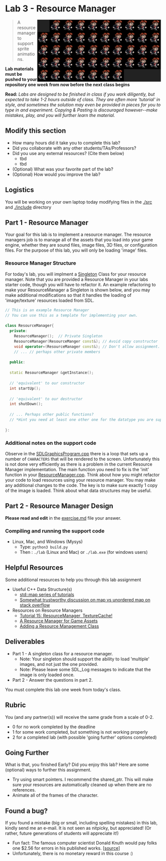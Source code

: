 # Lab 3 - Resource Manager

<img align="right" width="400px" src="./media/lab.png">

> A resource manager to support sprite animations.

**Lab materials must be pushed to your repository one week from now before the next class begins**

**Read:** *Labs are designed to be finished in class if you work diligently, but expected to take 1-2 hours outside of class. They are often more 'tutorial' in style, and sometimes the solution may even be provided in pieces for you to type in and experiment. Copying & Pasting is discouraged however--make mistakes, play, and you will further learn the material.*

## Modify this section

- How many hours did it take you to complete this lab?
- Did you collaborate with any other students/TAs/Professors?
- Did you use any external resources? (Cite them below)
  - tbd
  - tbd
- (Optional) What was your favorite part of the lab?
- (Optional) How would you improve the lab?

## Logistics

You will be working on your own laptop today modifying files in the [./src](./src) and [./include](./include) directory

## Part 1 - Resource Manager

Your goal for this lab is to implement a resource manager. The resource managers job is to manage all of the assets that you load into your game engine, whether they are sound files, image files, 3D files, or configuration files. For the purpose of this lab, you will only be loading 'image' files.

### Resource Manager Structure

For today's lab, you will implment a [Singleton](https://en.wikipedia.org/wiki/Singleton_pattern) Class for your resource manager. Note that you are provided a Resource Manager in your labs starter code, though you will have to refactor it. An example refactoring to make your ResourceManager a Singleton is shown below, and you may make additional modifications so that it handles the loading of 'image/texture' resources loaded from SDL.

```cpp
// This is an example Resource Manager
// You can use this as a template for implementing your own.

class ResourceManager{
  private:
    ResourceManager();  // Private Singleton
    ResourceManager(ResourceManger const&); // Avoid copy constructor
    void operator=(ResourceManager const&); // Don't allow assignment.
    // ... // perhaps other private members
    
  public:
  
  static ResourceManager &getInstance();
  
  // 'equivalent' to our constructor
  int startUp();
  
  // 'equivalent' to our destructor
  int shutDown();
  
  // ... Perhaps other public functions?
  // *Hint you need at least one other one for the datatype you are supporting*

}:
```

### Additional notes on the support code

Observe in the [SDLGraphicsProgram.cpp](./src/SDLGraphicsProgram.cpp) there is a loop that sets up a number of `CHARACTERS` that will be rendered to the screen. Unfortunately this is not done very efficiently as there is a problem in the current Resource Manager implementation. The main function you need to fix is the 'init' function in your [ResourceManager.cpp](./src/ResourceManager.cpp). Think about how you might refactor your code to load resources using your resource manager. You may make any additional changes to the code. The key is to make sure exactly 1 copy of the image is loaded. Think about what data structures may be useful.

## Part 2 - Resource Manager Design

**Please read and edit** in the [exercise.md](./exercise.md) file your answer.

### Compiling and running the support code

* Linux, Mac, and Windows (Mysys)
  * Type: `python3 build.py`
  * Then : `./lab` (Linux and Mac) or `./lab.exe` (for windows users)
  
## Helpful Resources

Some additional resources to help you through this lab assignment

- Useful C++ Data Structure(s)
  - [std::map series of tutorials](https://thispointer.com/stdmap-tutorial-part-1-usage-detail-with-examples/)
  - [Somewhat trustworthy discussion on map vs unordered map on stack overflow](https://stackoverflow.com/questions/2196995/is-there-any-advantage-of-using-map-over-unordered-map-in-case-of-trivial-keys)
- Resources on Resource Managers
  - [Tutorial 15: ResourceManager, TextureCache!](https://www.youtube.com/watch?v=HBpmfrQINlo)
  - [A Resource Manager for Game Assets](https://www.gamedev.net/articles/programming/general-and-gameplay-programming/a-resource-manager-for-game-assets-r3807/)
  - [Adding a Resource Management Class](http://eangogamedevelopment.blogspot.com/2017/01/part-21-completing-game-menu.html)

## Deliverables

- Part 1 - A singleton class for a resource manager.
  - Note: Your singleton should support the ability to load 'multiple' images, and not just the one provided.
  - Note: Please leave some SDL_Log messages to indicate that the image is only loaded once.
- Part 2 - Answer the questions in part 2.

You must complete this lab one week from today's class.

## Rubric

You (and any partner(s)) will receive the same grade from a scale of 0-2.

- 0 for no work completed by the deadline
- 1 for some work completed, but something is not working properly
- 2 for a completed lab (with possible 'going further' options completed)

## Going Further

What is that, you finished Early? Did you enjoy this lab? Here are some (optional) ways to further this assignment.

- Try using smart pointers. I recommend the shared_ptr. This will make sure your resources are automatically cleaned up when there are no references.
- Animate all of the frames of the character.

## Found a bug?

If you found a mistake (big or small, including spelling mistakes) in this lab, kindly send me an e-mail. It is not seen as nitpicky, but appreciated! (Or rather, future generations of students will appreciate it!)

- Fun fact: The famous computer scientist Donald Knuth would pay folks one $2.56 for errors in his published works. [[source](https://en.wikipedia.org/wiki/Knuth_reward_check)]
- Unfortunately, there is no monetary reward in this course :)
